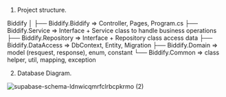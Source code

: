 1. Project structure.

Biddify
│
├── Biddify.Biddify           => Controller, Pages, Program.cs
├── Biddify.Service           => Interface + Service class to handle business operations
├── Biddify.Repository        => Interface + Repository class access data
├── Biddify.DataAccess        => DbContext, Entity, Migration
├── Biddify.Domain            => model (resquest, response), enum, constant
└── Biddify.Common            => class helper, util, mapping, exception

2. Database Diagram.

![supabase-schema-ldnwicqmrfclrbcpkrmo (2)](https://github.com/user-attachments/assets/150c8434-5e3d-43ed-a663-4d4261bfe273)
